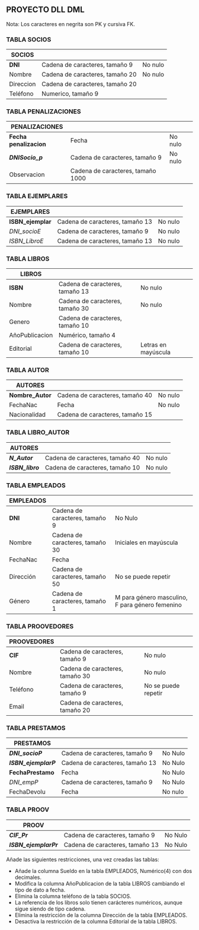 ## PROYECTO DLL DML

Nota: Los caracteres en negrita son PK y cursiva FK.


### TABLA SOCIOS

| SOCIOS         |                                 |                |
|----------------|---------------------------------|----------------|
| **DNI**        | Cadena de caracteres, tamaño 9  | No nulo        |
| Nombre         | Cadena de caracteres, tamaño 20 | No nulo        |
| Direccion      | Cadena de caracteres, tamaño 20 |                |
| Teléfono       | Numerico, tamaño 9              |                |


### TABLA PENALIZACIONES

| PENALIZACIONES     |                                   |         |
|--------------------|-----------------------------------|---------|
| **Fecha penalizacion** | Fecha                             | No nulo |
| ***DNISocio_p***       | Cadena de caracteres, tamaño 9    | No nulo | 
| Observacion        | Cadena de caracteres, tamaño 1000 |         |
 
 
### TABLA EJEMPLARES

| EJEMPLARES        |                                 |         |
|-------------------|---------------------------------|---------|
| **ISBN_ejemplar** | Cadena de caracteres, tamaño 13 | No nulo |
| _DNI_socioE_      | Cadena de caracteres, tamaño 9  | No nulo |
| _ISBN_LibroE_     | Cadena de caracteres, tamaño 13 | No nulo |


### TABLA LIBROS

| LIBROS         |                                 |                                 |
|----------------|---------------------------------|---------------------------------|
| **ISBN**       | Cadena de caracteres, tamaño 13 | No nulo                         |
| Nombre         | Cadena de caracteres, tamaño 30 | No nulo                         |
| Genero         | Cadena de caracteres, tamaño 10 |                                 |
| AñoPublicacion | Numérico, tamaño 4              |                                 |  
| Editorial      | Cadena de caracteres, tamaño 10 | Letras en mayúscula             |


### TABLA AUTOR

| AUTORES      |                                 |         |
|--------------|---------------------------------|---------|
| **Nombre_Autor** | Cadena de caracteres, tamaño 40 | No nulo |
| FechaNac     | Fecha                           | No nulo |
| Nacionalidad | Cadena de caracteres, tamaño 15 |         |


### TABLA LIBRO_AUTOR

| AUTORES      |                                 |         |
|--------------|---------------------------------|---------|
| ***N_Autor***      | Cadena de caracteres, tamaño 40 | No nulo |
| ***ISBN_libro***     | Cadena de caracteres, tamaño 10 | No nulo |


### TABLA EMPLEADOS

| EMPLEADOS |                                 |                                                 |
|-----------|---------------------------------|-------------------------------------------------|
| **DNI**   | Cadena de caracteres, tamaño 9  | No Nulo                                         |
| Nombre    | Cadena de caracteres, tamaño 30 | Iniciales en mayúscula                          |
| FechaNac  | Fecha                           |                                                 |
| Dirección | Cadena de caracteres, tamaño 50 | No se puede repetir                             |
| Género    | Cadena de caracteres, tamaño 1  | M para género masculino, F para género femenino |


### TABLA PROOVEDORES

| PROOVEDORES |                                 |                     |
|-------------|---------------------------------|---------------------|
| **CIF**     | Cadena de caracteres, tamaño 9  | No nulo             |
| Nombre      | Cadena de caracteres, tamaño 30 | No nulo             |
| Teléfono    | Cadena de caracteres, tamaño 9  | No se puede repetir |
| Email       | Cadena de caracteres, tamaño 20 |                     |
 
 
### TABLA PRESTAMOS

| PRESTAMOS     |                                 |                 |
|---------------|---------------------------------|-----------------|
| ***DNI_socioP***   | Cadena de caracteres, tamaño 9  | No Nulo    |
| ***ISBN_ejemplarP***  | Cadena de caracteres, tamaño 13 | No Nulo    |
| **FechaPrestamo** | Fecha                     | No Nulo         |
| _DNI_empP_    | Cadena de caracteres, tamaño 9  | No Nulo         |
| FechaDevolu   | Fecha                           | No nulo         |


### TABLA PROOV

| PROOV         |                                 |                 |
|---------------|---------------------------------|-----------------|
| ***CIF_Pr***  | Cadena de caracteres, tamaño 9  | No Nulo         |
| ***ISBN_ejemplarPr***  | Cadena de caracteres, tamaño 13 | No Nulo   |



Añade las siguientes restricciones, una vez creadas las tablas:

- Añade la columna Sueldo en la tabla EMPLEADOS, Numérico(4) con dos decimales.
- Modifica la columna AñoPublicacion de la tabla LIBROS cambiando el tipo de dato a fecha.
- Elimina la columna teléfono de la tabla SOCIOS.
- La referencia de los libros solo tienen carácteres numéricos, aunque sigue siendo de tipo cadena.
- Elimina la restricción de la columna Dirección de la tabla EMPLEADOS.
- Desactiva la restricción de la columna Editorial de la tabla LIBROS.
